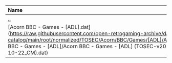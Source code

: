 |Name|Size|
|:---|---:|
|[..](../index.html)|DIR|
|[Acorn BBC - Games - [ADL].dat](https://raw.githubusercontent.com/open-retrogaming-archive/dat-catalog/main/root/normalized/TOSEC/Acorn/BBC/Games/[ADL]/Acorn BBC - Games - [ADL]/Acorn BBC - Games - [ADL] (TOSEC-v2013-10-22_CM).dat)|2505|
